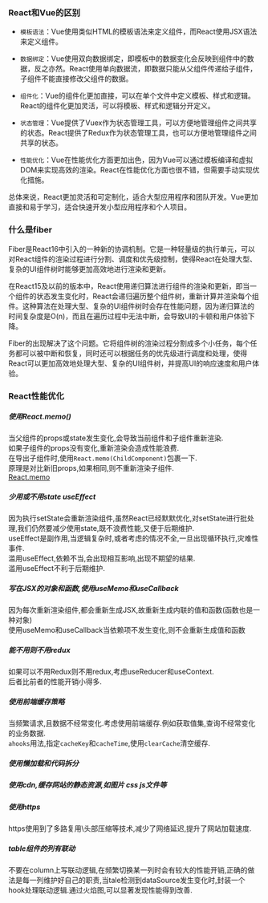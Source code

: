 ### React和Vue的区别

* `模板语法`：Vue使用类似HTML的模板语法来定义组件，而React使用JSX语法来定义组件。

* `数据绑定`：Vue使用双向数据绑定，即模板中的数据变化会反映到组件中的数据，反之亦然。React使用单向数据流，即数据只能从父组件传递给子组件，子组件不能直接修改父组件的数据。

* `组件化`：Vue的组件化更加直接，可以在单个文件中定义模板、样式和逻辑。React的组件化更加灵活，可以将模板、样式和逻辑分开定义。

* `状态管理`：Vue提供了Vuex作为状态管理工具，可以方便地管理组件之间共享的状态。React提供了Redux作为状态管理工具，也可以方便地管理组件之间共享的状态。

* `性能优化`：Vue在性能优化方面更加出色，因为Vue可以通过模板编译和虚拟DOM来实现高效的渲染。React在性能优化方面也很不错，但需要手动实现优化措施。

总体来说，React更加灵活和可定制化，适合大型应用程序和团队开发。Vue更加直接和易于学习，适合快速开发小型应用程序和个人项目。

### 什么是fiber

Fiber是React16中引入的一种新的协调机制。它是一种轻量级的执行单元，可以对React组件的渲染过程进行分割、调度和优先级控制，使得React在处理大型、复杂的UI组件树时能够更加高效地进行渲染和更新。

在React15及以前的版本中，React使用递归算法进行组件的渲染和更新，即当一个组件的状态发生变化时，React会递归遍历整个组件树，重新计算并渲染每个组件。这种算法在处理大型、复杂的UI组件树时会存在性能问题，因为递归算法的时间复杂度是O(n)，而且在遍历过程中无法中断，会导致UI的卡顿和用户体验下降。

Fiber的出现解决了这个问题。它将组件树的渲染过程分割成多个小任务，每个任务都可以被中断和恢复，同时还可以根据任务的优先级进行调度和处理，使得React可以更加高效地处理大型、复杂的UI组件树，并提高UI的响应速度和用户体验。

### React性能优化
##### 使用React.memo()
当父组件的props或state发生变化,会导致当前组件和子组件重新渲染.  
如果子组件的props没有变化,重新渲染会造成性能浪费.  
在导出子组件时,使用`React.memo(ChildComponent)`包裹一下.  
原理是对比新旧props,如果相同,则不重新渲染子组件.  
[React.memo](https://github.com/facebook/react/blob/977bccd24de2b062d2c114e6cf160d2bd9ed9493/packages/react/src/ReactMemo.js)

##### 少用或不用state useEffect
因为执行setState会重新渲染组件,虽然React已经默默优化,对setState进行批处理,我们仍然要减少使用state,既不浪费性能,又便于后期维护.  
useEffect是副作用,当逻辑复杂时,或者考虑的情况不全,一旦出现循环执行,灾难性事件.  
滥用useEffect,依赖不当,会出现相互影响,出现不期望的结果.  
滥用useEffect不利于后期维护.  

##### 写在JSX的对象和函数,使用useMemo和useCallback
因为每次重新渲染组件,都会重新生成JSX,故重新生成内联的值和函数(函数也是一种对象)  
使用useMemo和useCallback当依赖项不发生变化,则不会重新生成值和函数  

##### 能不用则不用redux
如果可以不用Redux则不用redux,考虑useReducer和useContext.  
后者比前者的性能开销小得多.  

##### 使用前端缓存策略
当频繁请求,且数据不经常变化.考虑使用前端缓存.例如获取值集,查询不经常变化的业务数据.  
`ahooks`用法,指定`cacheKey`和`cacheTime`,使用`clearCache`清空缓存.  

##### 使用懒加载和代码拆分

##### 使用cdn,缓存网站的静态资源,如图片 css js文件等

##### 使用https
https使用到了多路复用\头部压缩等技术,减少了网络延迟,提升了网站加载速度.  


##### table组件的列有联动
不要在column上写联动逻辑,在频繁切换某一列时会有较大的性能开销,正确的做法是每一列维护好自己的职责,当tale检测到dataSource发生变化时,封装一个hook处理联动逻辑.通过火焰图,可以显著发现性能得到改善.    